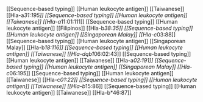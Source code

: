 [[Sequence-based typing]]
[[Human leukocyte antigen]]
[[Taiwanese]]
[[Hla-a*31:195]]
[[Sequence-based typing]]
[[Human leukocyte antigen]]
[[Taiwanese]]
[[Hla-a*11:01:111]]
[[Sequence-based typing]]
[[Human leukocyte antigen]]
[[Filipinos]]
[[Hla-b*38:35]]
[[Sequence-based typing]]
[[Human leukocyte antigen]]
[[Singaporean Malay]]
[[Hla-c*03:88]]
[[Sequence-based typing]]
[[Human leukocyte antigen]]
[[Singaporean Malay]]
[[Hla-b*18:116]]
[[Sequence-based typing]]
[[Human leukocyte antigen]]
[[Taiwanese]]
[[Hla-dqb1*06:02:43]]
[[Sequence-based typing]]
[[Human leukocyte antigen]]
[[Taiwanese]]
[[Hla-a*02:191]]
[[Sequence-based typing]]
[[Human leukocyte antigen]]
[[Singaporean Malay]]
[[Hla-c*06:195]]
[[Sequence-based typing]]
[[Human leukocyte antigen]]
[[Taiwanese]]
[[Hla-c*01:22]]
[[Sequence-based typing]]
[[Human leukocyte antigen]]
[[Taiwanese]]
[[Hla-b*15:86]]
[[Sequence-based typing]]
[[Human leukocyte antigen]]
[[Taiwanese]]
[[Hla-b*46:87]]
